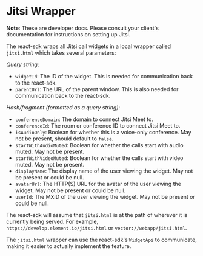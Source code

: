 # Jitsi Wrapper

**Note**: These are developer docs. Please consult your client's documentation for
instructions on setting up Jitsi.

The react-sdk wraps all Jitsi call widgets in a local wrapper called `jitsi.html`
which takes several parameters:

_Query string_:

-   `widgetId`: The ID of the widget. This is needed for communication back to the
    react-sdk.
-   `parentUrl`: The URL of the parent window. This is also needed for
    communication back to the react-sdk.

_Hash/fragment (formatted as a query string)_:

-   `conferenceDomain`: The domain to connect Jitsi Meet to.
-   `conferenceId`: The room or conference ID to connect Jitsi Meet to.
-   `isAudioOnly`: Boolean for whether this is a voice-only conference. May not
    be present, should default to `false`.
-   `startWithAudioMuted`: Boolean for whether the calls start with audio
    muted. May not be present.
-   `startWithVideoMuted`: Boolean for whether the calls start with video
    muted. May not be present.
-   `displayName`: The display name of the user viewing the widget. May not
    be present or could be null.
-   `avatarUrl`: The HTTP(S) URL for the avatar of the user viewing the widget. May
    not be present or could be null.
-   `userId`: The MXID of the user viewing the widget. May not be present or could
    be null.

The react-sdk will assume that `jitsi.html` is at the path of wherever it is currently
being served. For example, `https://develop.element.io/jitsi.html` or `vector://webapp/jitsi.html`.

The `jitsi.html` wrapper can use the react-sdk's `WidgetApi` to communicate, making
it easier to actually implement the feature.
